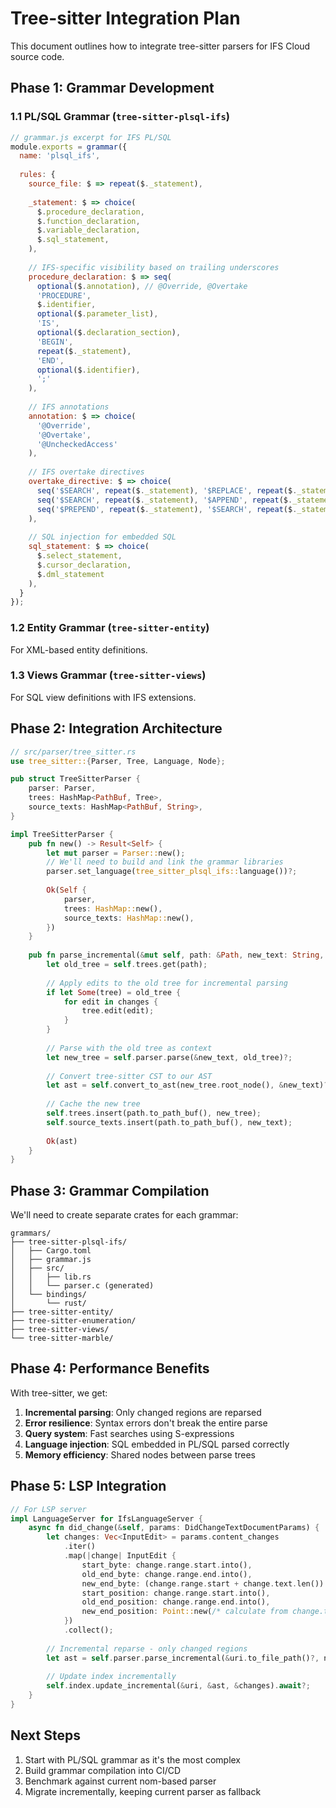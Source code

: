 # Tree-sitter Integration Plan

This document outlines how to integrate tree-sitter parsers for IFS Cloud source code.

## Phase 1: Grammar Development

### 1.1 PL/SQL Grammar (`tree-sitter-plsql-ifs`)
```javascript
// grammar.js excerpt for IFS PL/SQL
module.exports = grammar({
  name: 'plsql_ifs',
  
  rules: {
    source_file: $ => repeat($._statement),
    
    _statement: $ => choice(
      $.procedure_declaration,
      $.function_declaration,
      $.variable_declaration,
      $.sql_statement,
    ),
    
    // IFS-specific visibility based on trailing underscores
    procedure_declaration: $ => seq(
      optional($.annotation), // @Override, @Overtake
      'PROCEDURE',
      $.identifier,
      optional($.parameter_list),
      'IS',
      optional($.declaration_section),
      'BEGIN',
      repeat($._statement),
      'END',
      optional($.identifier),
      ';'
    ),
    
    // IFS annotations
    annotation: $ => choice(
      '@Override',
      '@Overtake', 
      '@UncheckedAccess'
    ),
    
    // IFS overtake directives
    overtake_directive: $ => choice(
      seq('$SEARCH', repeat($._statement), '$REPLACE', repeat($._statement), '$END'),
      seq('$SEARCH', repeat($._statement), '$APPEND', repeat($._statement), '$END'),
      seq('$PREPEND', repeat($._statement), '$SEARCH', repeat($._statement), '$END'),
    ),
    
    // SQL injection for embedded SQL
    sql_statement: $ => choice(
      $.select_statement,
      $.cursor_declaration,
      $.dml_statement
    ),
  }
});
```

### 1.2 Entity Grammar (`tree-sitter-entity`)
For XML-based entity definitions.

### 1.3 Views Grammar (`tree-sitter-views`) 
For SQL view definitions with IFS extensions.

## Phase 2: Integration Architecture

```rust
// src/parser/tree_sitter.rs
use tree_sitter::{Parser, Tree, Language, Node};

pub struct TreeSitterParser {
    parser: Parser,
    trees: HashMap<PathBuf, Tree>,
    source_texts: HashMap<PathBuf, String>,
}

impl TreeSitterParser {
    pub fn new() -> Result<Self> {
        let mut parser = Parser::new();
        // We'll need to build and link the grammar libraries
        parser.set_language(tree_sitter_plsql_ifs::language())?;
        
        Ok(Self {
            parser,
            trees: HashMap::new(),
            source_texts: HashMap::new(),
        })
    }
    
    pub fn parse_incremental(&mut self, path: &Path, new_text: String, changes: &[InputEdit]) -> Result<AstNode> {
        let old_tree = self.trees.get(path);
        
        // Apply edits to the old tree for incremental parsing
        if let Some(tree) = old_tree {
            for edit in changes {
                tree.edit(edit);
            }
        }
        
        // Parse with the old tree as context
        let new_tree = self.parser.parse(&new_text, old_tree)?;
        
        // Convert tree-sitter CST to our AST
        let ast = self.convert_to_ast(new_tree.root_node(), &new_text)?;
        
        // Cache the new tree
        self.trees.insert(path.to_path_buf(), new_tree);
        self.source_texts.insert(path.to_path_buf(), new_text);
        
        Ok(ast)
    }
}
```

## Phase 3: Grammar Compilation

We'll need to create separate crates for each grammar:
```
grammars/
├── tree-sitter-plsql-ifs/
│   ├── Cargo.toml
│   ├── grammar.js
│   ├── src/
│   │   ├── lib.rs
│   │   └── parser.c (generated)
│   └── bindings/
│       └── rust/
├── tree-sitter-entity/
├── tree-sitter-enumeration/
├── tree-sitter-views/
└── tree-sitter-marble/
```

## Phase 4: Performance Benefits

With tree-sitter, we get:

1. **Incremental parsing**: Only changed regions are reparsed
2. **Error resilience**: Syntax errors don't break the entire parse
3. **Query system**: Fast searches using S-expressions
4. **Language injection**: SQL embedded in PL/SQL parsed correctly
5. **Memory efficiency**: Shared nodes between parse trees

## Phase 5: LSP Integration

```rust
// For LSP server
impl LanguageServer for IfsLanguageServer {
    async fn did_change(&self, params: DidChangeTextDocumentParams) {
        let changes: Vec<InputEdit> = params.content_changes
            .iter()
            .map(|change| InputEdit {
                start_byte: change.range.start.into(),
                old_end_byte: change.range.end.into(), 
                new_end_byte: (change.range.start + change.text.len()).into(),
                start_position: change.range.start.into(),
                old_end_position: change.range.end.into(),
                new_end_position: Point::new(/* calculate from change.text */),
            })
            .collect();
            
        // Incremental reparse - only changed regions
        let ast = self.parser.parse_incremental(&uri.to_file_path()?, new_text, &changes)?;
        
        // Update index incrementally
        self.index.update_incremental(&uri, &ast, &changes).await?;
    }
}
```

## Next Steps

1. Start with PL/SQL grammar as it's the most complex
2. Build grammar compilation into CI/CD
3. Benchmark against current nom-based parser
4. Migrate incrementally, keeping current parser as fallback
